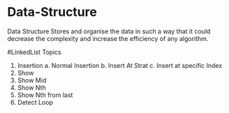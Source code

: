 # Data-Structure
Data Structure Stores and organise the data in such a way that it could decrease the complexity and increase the efficiency of any algorithm.


#LinkedList Topics
1. Insertion 
 a. Normal Insertion
 b. Insert At Strat
 c. Insert at specific Index
2. Show
3. Show Mid
4. Show Nth
5. Show Nth from last
6. Detect Loop
